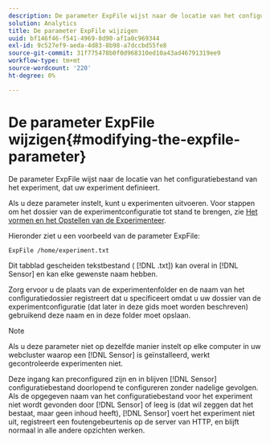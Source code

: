 ```yaml
---
description: De parameter ExpFile wijst naar de locatie van het configuratiebestand van het experiment, dat uw experiment definieert.
solution: Analytics
title: De parameter ExpFile wijzigen
uuid: bf146f46-f541-4969-8d90-af1a0c969344
exl-id: 9c527ef9-aeda-4d83-8b98-a7dccbd55fe8
source-git-commit: 31f775478b0f0d968310ed10a43ad46791319ee9
workflow-type: tm+mt
source-wordcount: '220'
ht-degree: 0%

---
```


# De parameter ExpFile wijzigen{#modifying-the-expfile-parameter}

De parameter ExpFile wijst naar de locatie van het configuratiebestand van het experiment, dat uw experiment definieert.

Als u deze parameter instelt, kunt u experimenten uitvoeren. Voor stappen om het dossier van de experimentconfiguratie tot stand te brengen, zie [Het vormen en het Opstellen van de Experimenteer](../../../home/c-undst-ctrld-exp/t-crt-ctrld-exp/c-cnfg-dply-exp.md#concept-50f1de0242904698937bb72b3ea1b429).

Hieronder ziet u een voorbeeld van de parameter ExpFile:

```
ExpFile /home/experiment.txt
```

Dit tabblad gescheiden tekstbestand ( [!DNL .txt]) kan overal in [!DNL Sensor] en kan elke gewenste naam hebben.

Zorg ervoor u de plaats van de experimentenfolder en de naam van het configuratiedossier registreert dat u specificeert omdat u uw dossier van de experimentconfiguratie (dat later in deze gids moet worden beschreven) gebruikend deze naam en in deze folder moet opslaan.

>[!NOTE]
>
>Als u deze parameter niet op dezelfde manier instelt op elke computer in uw webcluster waarop een [!DNL Sensor] is geïnstalleerd, werkt gecontroleerde experimenten niet.

Deze ingang kan preconfigured zijn en in blijven [!DNL Sensor] configuratiebestand doorlopend te configureren zonder nadelige gevolgen. Als de opgegeven naam van het configuratiebestand voor het experiment niet wordt gevonden door [!DNL Sensor] of leeg is (dat wil zeggen dat het bestaat, maar geen inhoud heeft), [!DNL Sensor] voert het experiment niet uit, registreert een foutengebeurtenis op de server van HTTP, en blijft normaal in alle andere opzichten werken.
